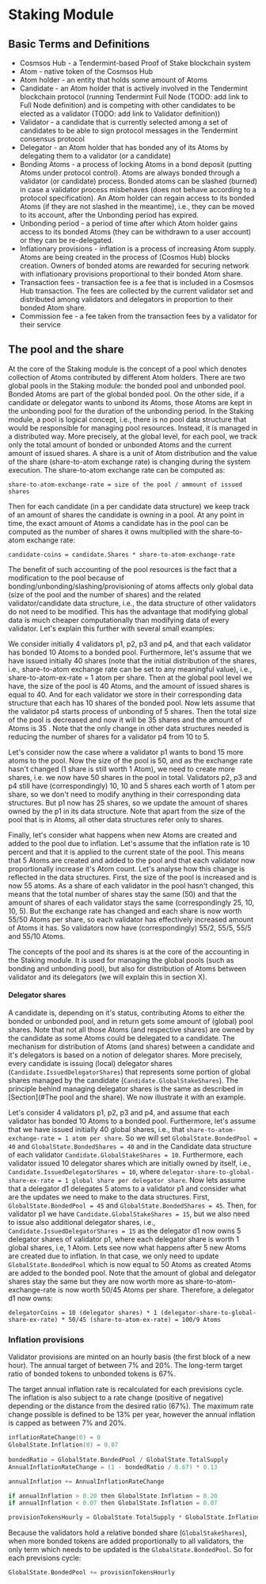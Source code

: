 # Staking Module

## Basic Terms and Definitions

* Cosmsos Hub - a Tendermint-based Proof of Stake blockchain system
* Atom - native token of the Cosmsos Hub
* Atom holder - an entity that holds some amount of Atoms 
* Candidate - an Atom holder that is actively involved in the Tendermint 
  blockchain protocol (running Tendermint Full Node (TODO: add link to Full 
  Node definition) and is competing with other candidates to be elected as a 
  validator (TODO: add link to Validator definition))
* Validator - a candidate that is currently selected among a set of candidates 
  to be able to sign protocol messages in the Tendermint consensus protocol 
* Delegator - an Atom holder that has bonded any of its Atoms by delegating 
  them to a validator (or a candidate) 
* Bonding Atoms - a process of locking Atoms in a bond deposit (putting Atoms 
  under protocol control). Atoms are always bonded through a validator (or 
  candidate) process. Bonded atoms can be slashed (burned) in case a validator 
  process misbehaves (does not behave according to a protocol specification). 
  An Atom holder can regain access to its bonded Atoms (if they are not slashed 
  in the meantime), i.e., they can be moved to its account,  after the 
  Unbonding period has expired. 
* Unbonding period - a period of time after which Atom holder gains access to 
  its bonded Atoms (they can be withdrawn to a user account) or they can be 
  re-delegated.
* Inflationary provisions - inflation is a process of increasing Atom supply. 
  Atoms are being created in the process of (Cosmos Hub) blocks creation. 
  Owners of bonded atoms are rewarded for securing network with inflationary 
  provisions proportional to their bonded Atom share.
* Transaction fees - transaction fee is a fee that is included in a Cosmsos Hub
  transaction. The fees are collected by the current validator set and 
  distributed among validators and delegators in proportion to their bonded 
  Atom share.
* Commission fee - a fee taken from the transaction fees by a validator for 
  their service 

## The pool and the share

At the core of the Staking module is the concept of a pool which denotes 
collection of Atoms contributed by different Atom holders. There are two global
pools in the Staking module: the bonded pool and unbonded pool. Bonded Atoms 
are part of the global bonded pool. On the other side, if a candidate or 
delegator wants to unbond its Atoms, those Atoms are kept in the unbonding pool
for the duration of the unbonding period. In the Staking module, a pool is 
logical concept, i.e., there is no pool data structure that would be 
responsible for managing pool resources. Instead, it is managed in a 
distributed way. More precisely, at the global level, for each pool, we track 
only the total amount of bonded or unbonded Atoms and the current amount of 
issued shares. A share is a unit of Atom distribution and the value of the 
share (share-to-atom exchange rate) is changing during the system execution. 
The share-to-atom exchange rate can be computed as:

`share-to-atom-exchange-rate = size of the pool / ammount of issued shares`

Then for each candidate (in a per candidate data structure) we keep track of
an amount of shares the candidate is owning in a pool. At any point in time, 
the exact amount of Atoms a candidate has in the pool can be computed as the 
number of shares it owns multiplied with the share-to-atom exchange rate:

`candidate-coins = candidate.Shares * share-to-atom-exchange-rate`

The benefit of such accounting of the pool resources is the fact that a 
modification to the pool because of bonding/unbonding/slashing/provisioning of 
atoms affects only global data (size of the pool and the number of shares) and 
the related validator/candidate data structure, i.e., the data structure of 
other validators do not need to be modified. This has the advantage that 
modifying global data is much cheaper computationally than modifying data of
every validator. Let's explain this further with several small examples: 

We consider initially 4 validators p1, p2, p3 and p4, and that each validator 
has bonded 10 Atoms to a bonded pool. Furthermore, let's assume that we have 
issued initially 40 shares (note that the initial distribution of the shares, 
i.e., share-to-atom exchange rate can be set to any meaningful value), i.e., 
share-to-atom-ex-rate = 1 atom per share. Then at the global pool level we 
have, the size of the pool is 40 Atoms, and the amount of issued shares is 
equal to 40. And for each validator we store in their corresponding data 
structure that each has 10 shares of the bonded pool. Now lets assume that the 
validator p4 starts process of unbonding of 5 shares. Then the total size of 
the pool is decreased and now it will be 35 shares and the amount of Atoms is 
35 . Note that the only change in other data structures needed is reducing the 
number of shares for a validator p4 from 10 to 5.

Let's consider now the case where a validator p1 wants to bond 15 more atoms to
the pool. Now the size of the pool is 50, and as the exchange rate hasn't 
changed (1 share is still worth 1 Atom), we need to create more shares, i.e. we
now have 50 shares in the pool in total. Validators p2, p3 and p4 still have 
(correspondingly) 10, 10 and 5 shares each worth of 1 atom per share, so we 
don't need to modify anything in their corresponding data structures. But p1 
now has 25 shares, so we update the amount of shares owned by the p1 in its 
data structure. Note that apart from the size of the pool that is in Atoms, all
other data structures refer only to shares.

Finally, let's consider what happens when new Atoms are created and added to 
the pool due to inflation. Let's assume that the inflation rate is 10 percent 
and that it is applied to the current state of the pool. This means that 5 
Atoms are created and added to the pool and that each validator now 
proportionally increase it's Atom count. Let's analyse how this change is 
reflected in the data structures. First, the size of the pool is increased and 
is now 55 atoms. As a share of each validator in the pool hasn't changed, this 
means that the total number of shares stay the same (50) and that the amount of
shares of each validator stays the same (correspondingly 25, 10, 10, 5). But 
the exchange rate has changed and each share is now worth 55/50 Atoms per 
share, so each validator has effectively increased amount of Atoms it has.  So 
validators now have (correspondingly) 55/2, 55/5, 55/5 and 55/10 Atoms. 

The concepts of the pool and its shares is at the core of the accounting in the 
Staking module. It is used for managing the global pools (such as bonding and 
unbonding pool), but also for distribution of Atoms between validator and its 
delegators (we will explain this in section X).

#### Delegator shares

A candidate is, depending on it's status, contributing Atoms to either the 
bonded or unbonded pool, and in return gets some amount of (global) pool 
shares. Note that not all those Atoms (and respective shares) are owned by the 
candidate as some Atoms could be delegated to a candidate. The mechanism for 
distribution of Atoms (and shares) between a candidate and it's delegators is 
based on a notion of delegator shares. More precisely, every candidate is 
issuing (local) delegator shares (`Candidate.IssuedDelegatorShares`) that 
represents some portion of global shares managed by the candidate 
(`Candidate.GlobalStakeShares`). The principle behind managing delegator shares 
is the same as described in [Section](#The pool and the share). We now 
illustrate it with an example.

Let's consider 4 validators p1, p2, p3 and p4, and assume that each validator 
has bonded 10 Atoms to a bonded pool. Furthermore, let's assume that we have 
issued initially 40 global shares, i.e., that 
`share-to-atom-exchange-rate = 1 atom per share`. So we will set 
`GlobalState.BondedPool = 40` and `GlobalState.BondedShares = 40` and in the 
Candidate data structure of each validator `Candidate.GlobalStakeShares = 10`. 
Furthermore, each validator issued 10 delegator shares which are initially 
owned by itself, i.e., `Candidate.IssuedDelegatorShares = 10`, where 
`delegator-share-to-global-share-ex-rate = 1 global share per delegator share`.
Now lets assume that a delegator d1 delegates 5 atoms to a validator p1 and 
consider what are the updates we need to make to the data structures. First, 
`GlobalState.BondedPool = 45` and `GlobalState.BondedShares = 45`. Then, for 
validator p1 we have `Candidate.GlobalStakeShares = 15`, but we also need to 
issue also additional delegator shares, i.e., 
`Candidate.IssuedDelegatorShares = 15` as the delegator d1 now owns 5 delegator
shares of validator p1, where each delegator share is worth 1 global shares, 
i.e, 1 Atom. Lets see now what happens after 5 new Atoms are created due to 
inflation. In that case, we only need to update `GlobalState.BondedPool` which 
is now equal to 50 Atoms as created Atoms are added to the bonded pool. Note 
that the amount of global and delegator shares stay the same but they are now 
worth more as share-to-atom-exchange-rate is now worth 50/45 Atoms per share. 
Therefore, a delegator d1 now owns:

`delegatorCoins = 10 (delegator shares) * 1 (delegator-share-to-global-share-ex-rate) * 50/45 (share-to-atom-ex-rate) = 100/9 Atoms`  

### Inflation provisions

Validator provisions are minted on an hourly basis (the first block of a new
hour). The annual target of between 7% and 20%. The long-term target ratio of
bonded tokens to unbonded tokens is 67%.

The target annual inflation rate is recalculated for each previsions cycle. The
inflation is also subject to a rate change (positive of negative) depending or
the distance from the desired ratio (67%). The maximum rate change possible is
defined to be 13% per year, however the annual inflation is capped as between
7% and 20%.

```go
inflationRateChange(0) = 0
GlobalState.Inflation(0) = 0.07
    
bondedRatio = GlobalState.BondedPool / GlobalState.TotalSupply
AnnualInflationRateChange = (1 - bondedRatio / 0.67) * 0.13

annualInflation += AnnualInflationRateChange

if annualInflation > 0.20 then GlobalState.Inflation = 0.20
if annualInflation < 0.07 then GlobalState.Inflation = 0.07

provisionTokensHourly = GlobalState.TotalSupply * GlobalState.Inflation / (365.25*24)
```

Because the validators hold a relative bonded share (`GlobalStakeShares`), when
more bonded tokens are added proportionally to all validators, the only term
which needs to be updated is the `GlobalState.BondedPool`. So for each 
previsions cycle:

```go
GlobalState.BondedPool += provisionTokensHourly
```




